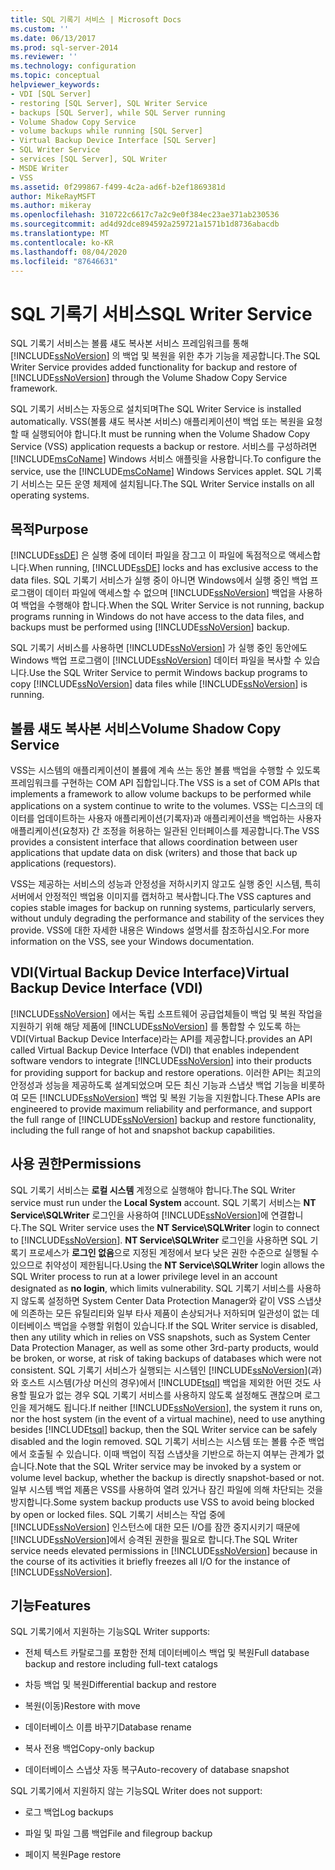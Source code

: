 ```yaml
---
title: SQL 기록기 서비스 | Microsoft Docs
ms.custom: ''
ms.date: 06/13/2017
ms.prod: sql-server-2014
ms.reviewer: ''
ms.technology: configuration
ms.topic: conceptual
helpviewer_keywords:
- VDI [SQL Server]
- restoring [SQL Server], SQL Writer Service
- backups [SQL Server], while SQL Server running
- Volume Shadow Copy Service
- volume backups while running [SQL Server]
- Virtual Backup Device Interface [SQL Server]
- SQL Writer Service
- services [SQL Server], SQL Writer
- MSDE Writer
- VSS
ms.assetid: 0f299867-f499-4c2a-ad6f-b2ef1869381d
author: MikeRayMSFT
ms.author: mikeray
ms.openlocfilehash: 310722c6617c7a2c9e0f384ec23ae371ab230536
ms.sourcegitcommit: ad4d92dce894592a259721a1571b1d8736abacdb
ms.translationtype: MT
ms.contentlocale: ko-KR
ms.lasthandoff: 08/04/2020
ms.locfileid: "87646631"
---
```

# <a name="sql-writer-service"></a><span data-ttu-id="7a8e8-102">SQL 기록기 서비스</span><span class="sxs-lookup"><span data-stu-id="7a8e8-102">SQL Writer Service</span></span>
  <span data-ttu-id="7a8e8-103">SQL 기록기 서비스는 볼륨 섀도 복사본 서비스 프레임워크를 통해 [!INCLUDE[ssNoVersion](../../includes/ssnoversion-md.md)] 의 백업 및 복원을 위한 추가 기능을 제공합니다.</span><span class="sxs-lookup"><span data-stu-id="7a8e8-103">The SQL Writer Service provides added functionality for backup and restore of [!INCLUDE[ssNoVersion](../../includes/ssnoversion-md.md)] through the Volume Shadow Copy Service framework.</span></span>  
  
 <span data-ttu-id="7a8e8-104">SQL 기록기 서비스는 자동으로 설치되며</span><span class="sxs-lookup"><span data-stu-id="7a8e8-104">The SQL Writer Service is installed automatically.</span></span> <span data-ttu-id="7a8e8-105">VSS(볼륨 섀도 복사본 서비스) 애플리케이션이 백업 또는 복원을 요청할 때 실행되어야 합니다.</span><span class="sxs-lookup"><span data-stu-id="7a8e8-105">It must be running when the Volume Shadow Copy Service (VSS) application requests a backup or restore.</span></span> <span data-ttu-id="7a8e8-106">서비스를 구성하려면 [!INCLUDE[msCoName](../../includes/msconame-md.md)] Windows 서비스 애플릿을 사용합니다.</span><span class="sxs-lookup"><span data-stu-id="7a8e8-106">To configure the service, use the [!INCLUDE[msCoName](../../includes/msconame-md.md)] Windows Services applet.</span></span> <span data-ttu-id="7a8e8-107">SQL 기록기 서비스는 모든 운영 체제에 설치됩니다.</span><span class="sxs-lookup"><span data-stu-id="7a8e8-107">The SQL Writer Service installs on all operating systems.</span></span>  
  
## <a name="purpose"></a><span data-ttu-id="7a8e8-108">목적</span><span class="sxs-lookup"><span data-stu-id="7a8e8-108">Purpose</span></span>  
 <span data-ttu-id="7a8e8-109">[!INCLUDE[ssDE](../../includes/ssde-md.md)] 은 실행 중에 데이터 파일을 잠그고 이 파일에 독점적으로 액세스합니다.</span><span class="sxs-lookup"><span data-stu-id="7a8e8-109">When running, [!INCLUDE[ssDE](../../includes/ssde-md.md)] locks and has exclusive access to the data files.</span></span> <span data-ttu-id="7a8e8-110">SQL 기록기 서비스가 실행 중이 아니면 Windows에서 실행 중인 백업 프로그램이 데이터 파일에 액세스할 수 없으며 [!INCLUDE[ssNoVersion](../../includes/ssnoversion-md.md)] 백업을 사용하여 백업을 수행해야 합니다.</span><span class="sxs-lookup"><span data-stu-id="7a8e8-110">When the SQL Writer Service is not running, backup programs running in Windows do not have access to the data files, and backups must be performed using [!INCLUDE[ssNoVersion](../../includes/ssnoversion-md.md)] backup.</span></span>  
  
 <span data-ttu-id="7a8e8-111">SQL 기록기 서비스를 사용하면 [!INCLUDE[ssNoVersion](../../includes/ssnoversion-md.md)] 가 실행 중인 동안에도 Windows 백업 프로그램이 [!INCLUDE[ssNoVersion](../../includes/ssnoversion-md.md)] 데이터 파일을 복사할 수 있습니다.</span><span class="sxs-lookup"><span data-stu-id="7a8e8-111">Use the SQL Writer Service to permit Windows backup programs to copy [!INCLUDE[ssNoVersion](../../includes/ssnoversion-md.md)] data files while [!INCLUDE[ssNoVersion](../../includes/ssnoversion-md.md)] is running.</span></span>  
  
## <a name="volume-shadow-copy-service"></a><span data-ttu-id="7a8e8-112">볼륨 섀도 복사본 서비스</span><span class="sxs-lookup"><span data-stu-id="7a8e8-112">Volume Shadow Copy Service</span></span>  
 <span data-ttu-id="7a8e8-113">VSS는 시스템의 애플리케이션이 볼륨에 계속 쓰는 동안 볼륨 백업을 수행할 수 있도록 프레임워크를 구현하는 COM API 집합입니다.</span><span class="sxs-lookup"><span data-stu-id="7a8e8-113">The VSS is a set of COM APIs that implements a framework to allow volume backups to be performed while applications on a system continue to write to the volumes.</span></span> <span data-ttu-id="7a8e8-114">VSS는 디스크의 데이터를 업데이트하는 사용자 애플리케이션(기록자)과 애플리케이션을 백업하는 사용자 애플리케이션(요청자) 간 조정을 허용하는 일관된 인터페이스를 제공합니다.</span><span class="sxs-lookup"><span data-stu-id="7a8e8-114">The VSS provides a consistent interface that allows coordination between user applications that update data on disk (writers) and those that back up applications (requestors).</span></span>  
  
 <span data-ttu-id="7a8e8-115">VSS는 제공하는 서비스의 성능과 안정성을 저하시키지 않고도 실행 중인 시스템, 특히 서버에서 안정적인 백업용 이미지를 캡처하고 복사합니다.</span><span class="sxs-lookup"><span data-stu-id="7a8e8-115">The VSS captures and copies stable images for backup on running systems, particularly servers, without unduly degrading the performance and stability of the services they provide.</span></span> <span data-ttu-id="7a8e8-116">VSS에 대한 자세한 내용은 Windows 설명서를 참조하십시오.</span><span class="sxs-lookup"><span data-stu-id="7a8e8-116">For more information on the VSS, see your Windows documentation.</span></span>  
  
## <a name="virtual-backup-device-interface-vdi"></a><span data-ttu-id="7a8e8-117">VDI(Virtual Backup Device Interface)</span><span class="sxs-lookup"><span data-stu-id="7a8e8-117">Virtual Backup Device Interface (VDI)</span></span>  
 [!INCLUDE[ssNoVersion](../../includes/ssnoversion-md.md)] <span data-ttu-id="7a8e8-118">에서는 독립 소프트웨어 공급업체들이 백업 및 복원 작업을 지원하기 위해 해당 제품에 [!INCLUDE[ssNoVersion](../../includes/ssnoversion-md.md)] 를 통합할 수 있도록 하는 VDI(Virtual Backup Device Interface)라는 API를 제공합니다.</span><span class="sxs-lookup"><span data-stu-id="7a8e8-118">provides an API called Virtual Backup Device Interface (VDI) that enables independent software vendors to integrate [!INCLUDE[ssNoVersion](../../includes/ssnoversion-md.md)] into their products for providing support for backup and restore operations.</span></span> <span data-ttu-id="7a8e8-119">이러한 API는 최고의 안정성과 성능을 제공하도록 설계되었으며 모든 최신 기능과 스냅샷 백업 기능을 비롯하여 모든 [!INCLUDE[ssNoVersion](../../includes/ssnoversion-md.md)] 백업 및 복원 기능을 지원합니다.</span><span class="sxs-lookup"><span data-stu-id="7a8e8-119">These APIs are engineered to provide maximum reliability and performance, and support the full range of [!INCLUDE[ssNoVersion](../../includes/ssnoversion-md.md)] backup and restore functionality, including the full range of hot and snapshot backup capabilities.</span></span>  
  
## <a name="permissions"></a><span data-ttu-id="7a8e8-120">사용 권한</span><span class="sxs-lookup"><span data-stu-id="7a8e8-120">Permissions</span></span>  
 <span data-ttu-id="7a8e8-121">SQL 기록기 서비스는 **로컬 시스템** 계정으로 실행해야 합니다.</span><span class="sxs-lookup"><span data-stu-id="7a8e8-121">The SQL Writer service must run under the **Local System** account.</span></span> <span data-ttu-id="7a8e8-122">SQL 기록기 서비스는 **NT Service\SQLWriter** 로그인을 사용하여 [!INCLUDE[ssNoVersion](../../includes/ssnoversion-md.md)]에 연결합니다.</span><span class="sxs-lookup"><span data-stu-id="7a8e8-122">The SQL Writer service uses the **NT Service\SQLWriter** login to connect to [!INCLUDE[ssNoVersion](../../includes/ssnoversion-md.md)].</span></span> <span data-ttu-id="7a8e8-123">**NT Service\SQLWriter** 로그인을 사용하면 SQL 기록기 프로세스가 **로그인 없음**으로 지정된 계정에서 보다 낮은 권한 수준으로 실행될 수 있으므로 취약성이 제한됩니다.</span><span class="sxs-lookup"><span data-stu-id="7a8e8-123">Using the **NT Service\SQLWriter** login allows the SQL Writer process to run at a lower privilege level in an account designated as **no login**, which limits vulnerability.</span></span> <span data-ttu-id="7a8e8-124">SQL 기록기 서비스를 사용하지 않도록 설정하면 System Center Data Protection Manager와 같이 VSS 스냅샷에 의존하는 모든 유틸리티와 일부 타사 제품이 손상되거나 저하되며 일관성이 없는 데이터베이스 백업을 수행할 위험이 있습니다.</span><span class="sxs-lookup"><span data-stu-id="7a8e8-124">If the SQL Writer service is disabled, then any utility which in relies on VSS snapshots, such as System Center Data Protection Manager, as well as some other 3rd-party products, would be broken, or worse, at risk of taking backups of databases which were not consistent.</span></span> <span data-ttu-id="7a8e8-125">SQL 기록기 서비스가 실행되는 시스템인 [!INCLUDE[ssNoVersion](../../includes/ssnoversion-md.md)](과)와 호스트 시스템(가상 머신의 경우)에서 [!INCLUDE[tsql](../../includes/tsql-md.md)] 백업을 제외한 어떤 것도 사용할 필요가 없는 경우 SQL 기록기 서비스를 사용하지 않도록 설정해도 괜찮으며 로그인을 제거해도 됩니다.</span><span class="sxs-lookup"><span data-stu-id="7a8e8-125">If neither [!INCLUDE[ssNoVersion](../../includes/ssnoversion-md.md)], the system it runs on, nor the host system (in the event of a virtual machine), need to use anything besides [!INCLUDE[tsql](../../includes/tsql-md.md)] backup, then the SQL Writer service can be safely disabled and the login removed.</span></span>  <span data-ttu-id="7a8e8-126">SQL 기록기 서비스는 시스템 또는 볼륨 수준 백업에서 호출될 수 있습니다. 이때 백업이 직접 스냅샷을 기반으로 하는지 여부는 관계가 없습니다.</span><span class="sxs-lookup"><span data-stu-id="7a8e8-126">Note that the SQL Writer service may be invoked by a system or volume level backup, whether the backup is directly snapshot-based or not.</span></span> <span data-ttu-id="7a8e8-127">일부 시스템 백업 제품은 VSS를 사용하여 열려 있거나 잠긴 파일에 의해 차단되는 것을 방지합니다.</span><span class="sxs-lookup"><span data-stu-id="7a8e8-127">Some system backup products use VSS to avoid being blocked by open or locked files.</span></span> <span data-ttu-id="7a8e8-128">SQL 기록기 서비스는 작업 중에 [!INCLUDE[ssNoVersion](../../includes/ssnoversion-md.md)] 인스턴스에 대한 모든 I/O를 잠깐 중지시키기 때문에 [!INCLUDE[ssNoVersion](../../includes/ssnoversion-md.md)]에서 승격된 권한을 필요로 합니다.</span><span class="sxs-lookup"><span data-stu-id="7a8e8-128">The SQL Writer service needs elevated permissions in [!INCLUDE[ssNoVersion](../../includes/ssnoversion-md.md)] because in the course of its activities it briefly freezes all I/O for the instance of [!INCLUDE[ssNoVersion](../../includes/ssnoversion-md.md)].</span></span>  
  
## <a name="features"></a><span data-ttu-id="7a8e8-129">기능</span><span class="sxs-lookup"><span data-stu-id="7a8e8-129">Features</span></span>  
 <span data-ttu-id="7a8e8-130">SQL 기록기에서 지원하는 기능</span><span class="sxs-lookup"><span data-stu-id="7a8e8-130">SQL Writer supports:</span></span>  
  
-   <span data-ttu-id="7a8e8-131">전체 텍스트 카탈로그를 포함한 전체 데이터베이스 백업 및 복원</span><span class="sxs-lookup"><span data-stu-id="7a8e8-131">Full database backup and restore including full-text catalogs</span></span>  
  
-   <span data-ttu-id="7a8e8-132">차등 백업 및 복원</span><span class="sxs-lookup"><span data-stu-id="7a8e8-132">Differential backup and restore</span></span>  
  
-   <span data-ttu-id="7a8e8-133">복원(이동)</span><span class="sxs-lookup"><span data-stu-id="7a8e8-133">Restore with move</span></span>  
  
-   <span data-ttu-id="7a8e8-134">데이터베이스 이름 바꾸기</span><span class="sxs-lookup"><span data-stu-id="7a8e8-134">Database rename</span></span>  
  
-   <span data-ttu-id="7a8e8-135">복사 전용 백업</span><span class="sxs-lookup"><span data-stu-id="7a8e8-135">Copy-only backup</span></span>  
  
-   <span data-ttu-id="7a8e8-136">데이터베이스 스냅샷 자동 복구</span><span class="sxs-lookup"><span data-stu-id="7a8e8-136">Auto-recovery of database snapshot</span></span>  
  
 <span data-ttu-id="7a8e8-137">SQL 기록기에서 지원하지 않는 기능</span><span class="sxs-lookup"><span data-stu-id="7a8e8-137">SQL Writer does not support:</span></span>  
  
-   <span data-ttu-id="7a8e8-138">로그 백업</span><span class="sxs-lookup"><span data-stu-id="7a8e8-138">Log backups</span></span>  
  
-   <span data-ttu-id="7a8e8-139">파일 및 파일 그룹 백업</span><span class="sxs-lookup"><span data-stu-id="7a8e8-139">File and filegroup backup</span></span>  
  
-   <span data-ttu-id="7a8e8-140">페이지 복원</span><span class="sxs-lookup"><span data-stu-id="7a8e8-140">Page restore</span></span>  
  
  
